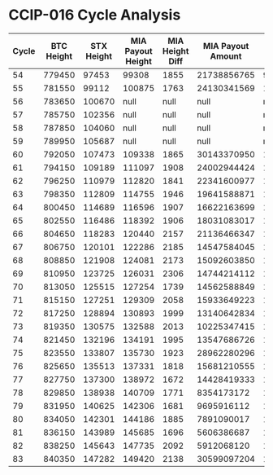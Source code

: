 # CCIP-016 Cycle Analysis

| Cycle | BTC Height | STX Height | MIA Payout Height | MIA Height Diff | MIA Payout Amount | NYC Payout Height | NYC Height Diff | NYC Payout Amount |
| --- | --- | --- | --- | --- | --- | --- | --- | --- |
| 54 | 779450 | 97453 | 99308 | 1855 | 21738856765 | 99308 | 1855 | 32957636028 |
| 55 | 781550 | 99112 | 100875 | 1763 | 24130341569 | 100875 | 1763 | 36583295214 |
| 56 | 783650 | 100670 | null | null | null | null | null | null |
| 57 | 785750 | 102356 | null | null | null | null | null | null |
| 58 | 787850 | 104060 | null | null | null | null | null | null |
| 59 | 789950 | 105687 | null | null | null | null | null | null |
| 60 | 792050 | 107473 | 109338 | 1865 | 30143370950 | 109338 | 1865 | 45695032162 |
| 61 | 794150 | 109189 | 111097 | 1908 | 24002944424 | 111097 | 1908 | 36386519532 |
| 62 | 796250 | 110979 | 112820 | 1841 | 22341600977 | 112820 | 1841 | 33867164794 |
| 63 | 798350 | 112809 | 114755 | 1946 | 19641588871 | 114755 | 1946 | 29773591836 |
| 64 | 800450 | 114689 | 116596 | 1907 | 16622163699 | 116596 | 1907 | 25195947330 |
| 65 | 802550 | 116486 | 118392 | 1906 | 18031083017 | 118392 | 1906 | 27330659232 |
| 66 | 804650 | 118283 | 120440 | 2157 | 21136466347 | 120440 | 2157 | 32036545780 |
| 67 | 806750 | 120101 | 122286 | 2185 | 14547584045 | 122286 | 2185 | 22049542417 |
| 68 | 808850 | 121908 | 124081 | 2173 | 15092603850 | 124081 | 2173 | 22875310501 |
| 69 | 810950 | 123725 | 126031 | 2306 | 14744214112 | 126031 | 2306 | 22346829090 |
| 70 | 813050 | 125515 | 127254 | 1739 | 14562588849 | 127254 | 1739 | 22070459358 |
| 71 | 815150 | 127251 | 129309 | 2058 | 15933649223 | 129309 | 2058 | 24147184987 |
| 72 | 817250 | 128894 | 130893 | 1999 | 13140642834 | 130893 | 1999 | 19913782531 |
| 73 | 819350 | 130575 | 132588 | 2013 | 10225347415 | 132680 | 2105 | 15495109117 |
| 74 | 821450 | 132196 | 134191 | 1995 | 13547686726 | 134191 | 1995 | 20528917568 |
| 75 | 823550 | 133807 | 135730 | 1923 | 28962280296 | 135730 | 1923 | 43886090272 |
| 76 | 825650 | 135513 | 137331 | 1818 | 15681210555 | 137331 | 1818 | 23761013666 |
| 77 | 827750 | 137300 | 138972 | 1672 | 14428419333 | 138972 | 1672 | 21862239159 |
| 78 | 829850 | 138938 | 140709 | 1771 | 8354173172 | 140709 | 1771 | 12658202794 |
| 79 | 831950 | 140625 | 142306 | 1681 | 9695916112 | 142306 | 1681 | 14691143091 |
| 80 | 834050 | 142301 | 144186 | 1885 | 7891090017 | 144186 | 1885 | 11956403387 |
| 81 | 836150 | 143989 | 145685 | 1696 | 5606386687 | 145685 | 1696 | 8494571191 |
| 82 | 838250 | 145643 | 147735 | 2092 | 5912068120 | 147735 | 2092 | 8958011022 |
| 83 | 840350 | 147282 | 149420 | 2138 | 30599097204 | 149420 | 2138 | 46365579712 |